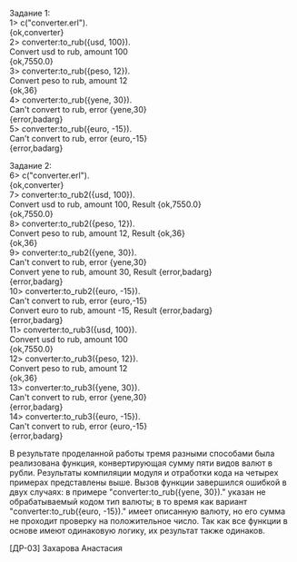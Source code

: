 Задание 1:  
1> c("converter.erl").  
{ok,converter}  
2> converter:to_rub({usd, 100}).  
Convert usd to rub, amount 100  
{ok,7550.0}  
3> converter:to_rub({peso, 12}).  
Convert peso to rub, amount 12  
{ok,36}  
4> converter:to_rub({yene, 30}).  
Can't convert to rub, error {yene,30}  
{error,badarg}  
5> converter:to_rub({euro, -15}).  
Can't convert to rub, error {euro,-15}  
{error,badarg}  

Задание 2:  
6> c("converter.erl").  
{ok,converter}  
7> converter:to_rub2({usd, 100}).  
Convert usd to rub, amount 100, Result {ok,7550.0}  
{ok,7550.0}  
8> converter:to_rub2({peso, 12}).  
Convert peso to rub, amount 12, Result {ok,36}  
{ok,36}  
9> converter:to_rub2({yene, 30}).  
Can't convert to rub, error {yene,30}  
Convert yene to rub, amount 30, Result {error,badarg}  
{error,badarg}  
10> converter:to_rub2({euro, -15}).  
Can't convert to rub, error {euro,-15}  
Convert euro to rub, amount -15, Result {error,badarg}  
{error,badarg}  
11> converter:to_rub3({usd, 100}).  
Convert usd to rub, amount 100  
{ok,7550.0}  
12> converter:to_rub3({peso, 12}).  
Convert peso to rub, amount 12  
{ok,36}  
13> converter:to_rub3({yene, 30}).  
Can't convert to rub, error {yene,30}  
{error,badarg}  
14> converter:to_rub3({euro, -15}).  
Can't convert to rub, error {euro,-15}  
{error,badarg}  

В результате проделанной работы тремя разными способами была реализована функция, конвертирующая сумму пяти видов валют в рубли. 
Результаты компиляции модуля и отработки кода на четырех примерах представлены выше. 
Вызов функции завершился ошибкой в двух случаях:
в примере "converter:to_rub({yene, 30})." указан не обрабатываемый кодом тип валюты;
в то время как вариант "converter:to_rub({euro, -15})." имеет описанную валюту, но его сумма не проходит проверку на положительное число.
Так как все функции в основе имеют одинаковую логику, их результат также одинаков.

[ДР-03] Захарова Анастасия

